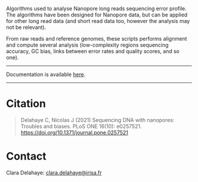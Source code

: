 Algorithms used to analyse Nanopore long reads sequencing error profile.
The algorithms have been designed for Nanopore data, but can be applied for other long read data (and short read data too, however the analysis may not be relevant).

 
From raw reads and reference genomes, these scripts performs alignment and compute several analysis (low-complexity regions sequencing accuracy, GC bias, links between error rates and quality scores, and so one).

---

Documentation is available [here](https://app.gitbook.com/s/2tYbyMkyD5PmvrQAPiRD/c/iaku8q6R3PYNhDch4IhY/).

---

# Citation

> Delahaye C, Nicolas J (2021) Sequencing DNA with nanopores: Troubles and biases. PLoS ONE 16(10): e0257521. https://doi.org/10.1371/journal.pone.0257521

# Contact

Clara Delahaye: <clara.delahaye@irisa.fr>
